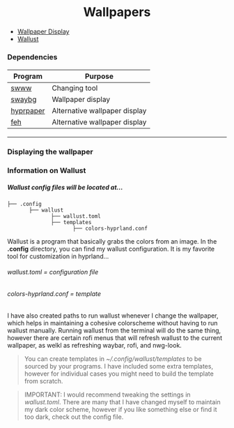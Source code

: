 <h1 align=center>
Wallpapers
</h1>

- [Wallpaper Display](#Displaying-the-wallpaper)
- [Wallust](#Information-on-Wallust)

### Dependencies

<h4 align=center>

| Program                                                            | Purpose                         |
|--------------------------------------------------------------------|---------------------------------|
| [swww]()                                                           | Changing tool                   |
| [swaybg]()                                                         | Wallpaper display               |
| [hyprpaper]()                                                      | Alternative wallpaper display   |
| [feh]()                                                            | Alternative wallpaper display   |

</h1>


---


### Displaying the wallpaper


### Information on Wallust

##### Wallust config files will be located at...
```
├── .config
       ├── wallust
              ├── wallust.toml
              ├── templates
                     ├── colors-hyprland.conf
```

Wallust is a program that basically grabs the colors from an image. In the **.config** directory, you can find my wallust configuration. It is my favorite tool for customization in hyprland... 

###### wallust.toml = configuration file
###### colors-hyprland.conf = template

<p>
  I have also created paths to run wallust whenever I change the wallpaper, which helps in maintaining a cohesive colorscheme without having to run wallust manually. Running wallust from the terminal will do the same thing, however there are certain rofi menus that will refresh wallust to the current wallpaper, as welkl as refreshing waybar, rofi, and nwg-look.
</p>

> You can create templates in *~/.config/wallust/templates* to be sourced by your programs. I have included some extra templates, however for individual cases you might need to build the template from scratch.

> IMPORTANT:  I would recommend tweaking the settings in *wallust.toml*. There are many that I have changed myself to maintain my dark color scheme, however if you like something else or find it too dark, check out the config file.

